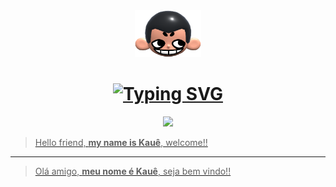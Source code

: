 <div align="center">
  <img height="75px" src="khicon.png" alt="logo">
</div>

<h1 align="center"> <a href="https://git.io/typing-svg"><img src="https://readme-typing-svg.herokuapp.com?font=Fira+Code&pause=1000&color=3AF72E&center=true&width=435&lines=%3C+Hello!+I+am+Fl%C3%A1via+Rodrigues+%2F%3E+;%3C+Welcome+to+my+Github++profile+%2F%3E](https://readme-typing-svg.demolab.com?font=Fira+Code&pause=1000&color=800080&width=435&lines=%3C+Hello%2C+Kau%C3%AA+Henrick+here!%2F%3E;%3C+Welcome+to+my+GitHub+page%2F%3E" alt="Typing SVG" /> </h1>

<p align="center">
 <img src="https://skillicons.dev/icons?i=html,css,javascript,nodejs,git,ruby,rails"/>
</p>

> Hello friend, **my name is Kauê**, welcome!!

---

> Olá amigo, **meu nome é Kauê**, seja bem vindo!!

